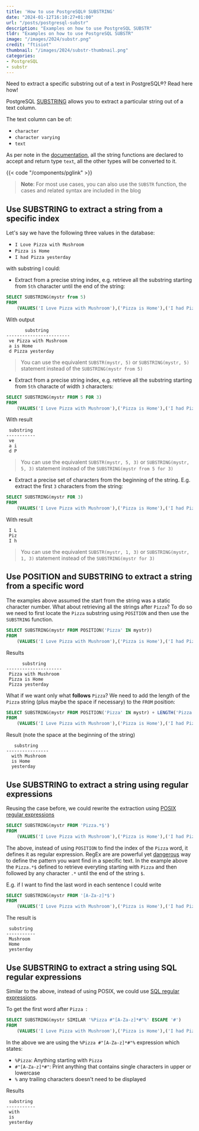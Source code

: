 ```yaml
---
title: 'How to use PostgreSQL® SUBSTRING'
date: "2024-01-12T16:10:27+01:00"
url: "/posts/postgresql-substr"
description: "Examples on how to use PostgreSQL SUBSTR"
tldr: "Examples on how to use PostgreSQL SUBSTR"
image: "/images/2024/substr.png"
credit: "ftisiot"
thumbnail: "/images/2024/substr-thumbnail.png"
categories:
- PostgreSQL
- substr
---
```


Need to extract a specific substring out of a text in PostgreSQL®? Read here how!

<!--more-->

PostgreSQL [SUBSTRING](https://www.postgresql.org/docs/current/functions-string.html) allows you to extract a particular string out of a text column.

The text column can be of:
* `character`
* `character varying`
* `text`

As per note in the [documentation](https://www.postgresql.org/docs/current/functions-string.html), all the string functions are declared to accept and return type `text`, all the other types will be converted to it.

{{< code "/components/pglink" >}}

> **Note**: For most use cases, you can also use the `SUBSTR` function, the cases and related syntax are included in the blog

## Use SUBSTRING to extract a string from a specific index

Let's say we have the following three values in the database:
* `I Love Pizza with Mushroom`
* `Pizza is Home`
* `I had Pizza yesterday`

with substring I could:

* Extract from a precise string index, e.g. retrieve all the substring starting from `5th` character until the end of the string:

```sql
SELECT SUBSTRING(mystr from 5)
FROM
    (VALUES('I Love Pizza with Mushroom'),('Pizza is Home'),('I had Pizza yesterday')) as tbl(mystr);
```

With output

```
       substring        
------------------------
 ve Pizza with Mushroom
 a is Home
 d Pizza yesterday
```

> You can use the equivalent `SUBSTR(mystr, 5)` or `SUBSTRING(mystr, 5)` statement instead of the `SUBSTRING(mystr from 5)`


* Extract from a precise string index, e.g. retrieve all the substring starting from `5th` characte of width `3` characters:

```sql
SELECT SUBSTRING(mystr FROM 5 FOR 3)
FROM
    (VALUES('I Love Pizza with Mushroom'),('Pizza is Home'),('I had Pizza yesterday')) as tbl(mystr);
```

With result

```
 substring 
-----------
 ve 
 a i
 d P
```

> You can use the equivalent `SUBSTR(mystr, 5, 3)` or `SUBSTRING(mystr, 5, 3)` statement instead of the `SUBSTRING(mystr from 5 for 3)`

* Extract a precise set of characters from the beginning of the string. E.g. extract the first `3` characters from the string:

```sql
SELECT SUBSTRING(mystr FOR 3)
FROM
    (VALUES('I Love Pizza with Mushroom'),('Pizza is Home'),('I had Pizza yesterday')) as tbl(mystr);
```

With result

```
 I L
 Piz
 I h
```

> You can use the equivalent `SUBSTR(mystr, 1, 3)` or `SUBSTRING(mystr, 1, 3)` statement instead of the `SUBSTRING(mystr for 3)`

## Use POSITION and SUBSTRING to extract a string from a specific word

The examples above assumed the start from the string was a static character number. What about retrieving all the strings after `Pizza`? To do so we need to first locate the `Pizza` substring using `POSITION` and then use the `SUBSTRING` function.

```sql
SELECT SUBSTRING(mystr FROM POSITION('Pizza' IN mystr))
FROM
    (VALUES('I Love Pizza with Mushroom'),('Pizza is Home'),('I had Pizza yesterday')) as tbl(mystr);
```

Results

```
      substring      
---------------------
 Pizza with Mushroom
 Pizza is Home
 Pizza yesterday
```

What if we want only what **follows** `Pizza`? We need to add the length of the `Pizza` string (plus maybe the space if necessary) to the `FROM` position:

```sql
SELECT SUBSTRING(mystr FROM POSITION('Pizza' IN mystr) + LENGTH('Pizza'))
FROM
    (VALUES('I Love Pizza with Mushroom'),('Pizza is Home'),('I had Pizza yesterday')) as tbl(mystr);
```

Result (note the space at the beginning of the string)

```
   substring    
----------------
  with Mushroom
  is Home
  yesterday
```

## Use SUBSTRING to extract a string using regular expressions

Reusing the case before, we could rewrite the extraction using [POSIX regular expressions](https://www.postgresql.org/docs/15/functions-string.html#:~:text=regular%20expression%3B%20see-,Section%C2%A09.7.3,-.)

```sql
SELECT SUBSTRING(mystr FROM 'Pizza.*$')
FROM
    (VALUES('I Love Pizza with Mushroom'),('Pizza is Home'),('I had Pizza yesterday')) as tbl(mystr);
```

The above, instead of using `POSITION` to find the index of the `Pizza` word, it defines it as regular expression. RegEx are are powerful yet [dangerous](https://blog.codinghorror.com/regular-expressions-now-you-have-two-problems/) way to define the pattern you want find in a specific text. In the example above the `Pizza.*$` defined to retrieve everyting starting with `Pizza` and then followed by any character `.*` until the end of the string `$`.

E.g. if I want to find the last word in each sentence I could write

```sql
SELECT SUBSTRING(mystr FROM '[A-Za-z]*$')
FROM
    (VALUES('I Love Pizza with Mushroom'),('Pizza is Home'),('I had Pizza yesterday')) as tbl(mystr);
```

The result is

```
 substring 
-----------
 Mushroom
 Home
 yesterday
```

## Use SUBSTRING to extract a string using SQL regular expressions

Similar to the above, instead of using POSIX, we could use [SQL regular expressions](https://www.postgresql.org/docs/15/functions-matching.html#FUNCTIONS-SIMILARTO-REGEXP).

To get the first word after `Pizza `:

```sql
SELECT SUBSTRING(mystr SIMILAR '%Pizza #"[A-Za-z]*#"%' ESCAPE '#')
FROM
    (VALUES('I Love Pizza with Mushroom'),('Pizza is Home'),('I had Pizza yesterday')) as tbl(mystr);
```

In the above we are using the `%Pizza #"[A-Za-z]*#"%` expression which states:

* `%Pizza`: Anything starting with `Pizza`
* `#"[A-Za-z]*#"`: Print anything that contains single characters in upper or lowercase
* `%` any trailing characters doesn't need to be displayed

Results

```
 substring 
-----------
 with
 is
 yesterday
```

